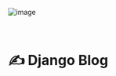 ![image](https://github.com/user-attachments/assets/d8079e03-6759-4763-9bd3-c9d214928582)

<br>

# ✍️ Django Blog
